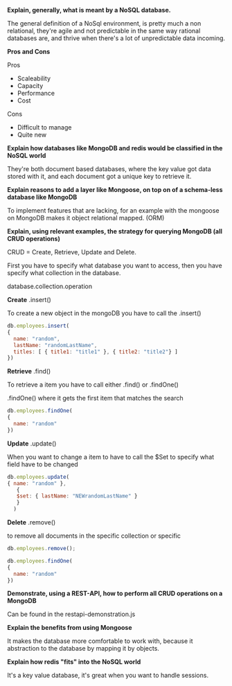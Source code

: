  **Explain, generally, what is meant by a NoSQL database.**

The general definition of a NoSql environment, is pretty much a non relational, they're agile and not predictable in the same way rational databases are, and thrive when there's a lot of unpredictable data incoming.

**Pros and Cons**

Pros
* Scaleability
* Capacity
* Performance
* Cost

Cons
* Difficult to manage
* Quite new

**Explain how databases like MongoDB and redis would be classified in the NoSQL world**

They're both document based databases, where the key value got data stored with it, and each document got a unique key to retrieve it.

**Explain reasons to add a layer like Mongoose, on top on of a schema-less database like MongoDB**

To implement features that are lacking, for an example with the mongoose on MongoDB makes it object relational mapped. (ORM)

**Explain, using relevant examples, the strategy for querying MongoDB (all CRUD operations)**

CRUD = Create, Retrieve, Update and Delete.

First you have to specify what database you want to access, then you have specify what collection in the database.

database.collection.operation

**Create**
.insert()

To create a new object in the mongoDB you have to call the .insert()

```javascript
db.employees.insert(
{
  name: "random",
  lastName: "randomLastName",
  titles: [ { title1: "title1" }, { title2: "title2"} ]
})
```

**Retrieve**
.find()

To retrieve a item you have to call either .find() or .findOne()

.findOne() where it gets the first item that matches the search
```javascript
db.employees.findOne(
{
  name: "random"
})
```

**Update**
.update()

When you want to change a item to have to call the $Set to specify what field have to be changed
```javascript
db.employees.update(
{ name: "random" },
   {
   $set: { lastName: "NEWrandomLastName" }
   }
  )
```

**Delete**
.remove()

to remove all documents in the specific collection or specific
```javascript
db.employees.remove();
```
```javascript
db.employees.findOne(
{
  name: "random"
})
```

**Demonstrate, using a REST-API, how to perform all CRUD operations on a MongoDB**

Can be found in the restapi-demonstration.js

**Explain the benefits from using Mongoose** 

It makes the database more comfortable to work with, because it abstraction to the database by mapping it by objects.

**Explain how redis "fits" into the NoSQL world**

It's a key value database, it's great when you want to handle sessions.

